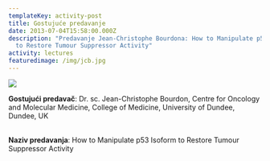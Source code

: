 ```yaml
---
templateKey: activity-post
title: Gostujuće predavanje
date: 2013-07-04T15:58:00.000Z
description: "Predavanje Jean-Christophe Bourdona: How to Manipulate p53 Isoform
  to Restore Tumour Suppressor Activity"
activity: lectures
featuredimage: /img/jcb.jpg
---
```

![](/img/jcb.jpg)

**Gostujući predavač**: Dr. sc. Jean-Christophe Bourdon, Centre for Oncology and Molecular Medicine, College of Medicine, University of Dundee, Dundee, UK

\
**Naziv predavanja**: How to Manipulate p53 Isoform to Restore Tumour Suppressor Activity